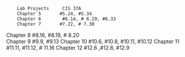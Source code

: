 		Lab Projects	 CIS 37A
		Chapter 5		#5.24, #5.34
		Chapter 6		 #6.14, # 6.19, #6.33
		Chapter 7		#7.22, # 7.30	
Chapter 8		#8.16, #8.19, # 8.20  
Chapter 9		#9.9, #9.13
Chapter 10		#10.6, #10.8, #10.11, #10.12
Chapter 11		#11.11, #11.12, # 11.16
Chapter 12		#12.6 ,#12.8, #12.9

